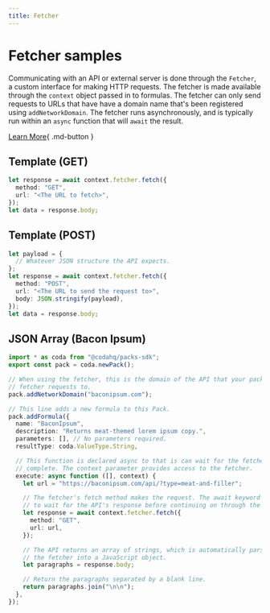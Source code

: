 ```yaml
---
title: Fetcher
---
```


# Fetcher samples

Communicating with an API or external server is done through the `Fetcher`, a custom interface for making HTTP requests. The fetcher is made available through the `context` object passed in to formulas. The fetcher can only send requests to URLs that have have a domain name that's been registered using `addNetworkDomain`. The fetcher runs asynchronously, and is typically run within an `async` function that will `await` the result.


[Learn More](../../../guides/advanced/fetcher){ .md-button }

## Template (GET)


```ts
let response = await context.fetcher.fetch({
  method: "GET",
  url: "<The URL to fetch>",
});
let data = response.body;
```
## Template (POST)


```ts
let payload = {
  // Whatever JSON structure the API expects.
};
let response = await context.fetcher.fetch({
  method: "POST",
  url: "<The URL to send the request to>",
  body: JSON.stringify(payload),
});
let data = response.body;
```
## JSON Array (Bacon Ipsum)


```ts
import * as coda from "@codahq/packs-sdk";
export const pack = coda.newPack();

// When using the fetcher, this is the domain of the API that your pack makes
// fetcher requests to.
pack.addNetworkDomain("baconipsum.com");

// This line adds a new formula to this Pack.
pack.addFormula({
  name: "BaconIpsum",
  description: "Returns meat-themed lorem ipsum copy.",
  parameters: [], // No parameters required.
  resultType: coda.ValueType.String,

  // This function is declared async to that is can wait for the fetcher to
  // complete. The context parameter provides access to the fetcher.
  execute: async function ([], context) {
    let url = "https://baconipsum.com/api/?type=meat-and-filler";

    // The fetcher's fetch method makes the request. The await keyword is used
    // to wait for the API's response before continuing on through the code.
    let response = await context.fetcher.fetch({
      method: "GET",
      url: url,
    });

    // The API returns an array of strings, which is automatically parsed by
    // the fetcher into a JavaScript object.
    let paragraphs = response.body;

    // Return the paragraphs separated by a blank line.
    return paragraphs.join("\n\n");
  },
});
```


